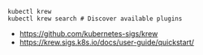 ```
kubectl krew
kubectl krew search # Discover available plugins
```

- https://github.com/kubernetes-sigs/krew
- https://krew.sigs.k8s.io/docs/user-guide/quickstart/
